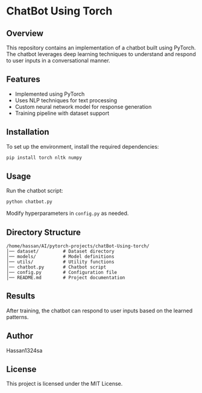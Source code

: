 # ChatBot Using Torch

## Overview
This repository contains an implementation of a chatbot built using PyTorch. The chatbot leverages deep learning techniques to understand and respond to user inputs in a conversational manner.

## Features
- Implemented using PyTorch
- Uses NLP techniques for text processing
- Custom neural network model for response generation
- Training pipeline with dataset support

## Installation
To set up the environment, install the required dependencies:

```bash
pip install torch nltk numpy
```

## Usage
Run the chatbot script:

```bash
python chatbot.py
```

Modify hyperparameters in `config.py` as needed.

## Directory Structure
```
/home/hassan/AI/pytorch-projects/chatBot-Using-torch/
│── dataset/         # Dataset directory
│── models/          # Model definitions
│── utils/           # Utility functions
│── chatbot.py       # Chatbot script
│── config.py        # Configuration file
│── README.md        # Project documentation
```

## Results
After training, the chatbot can respond to user inputs based on the learned patterns.

## Author
Hassan1324sa

## License
This project is licensed under the MIT License.

